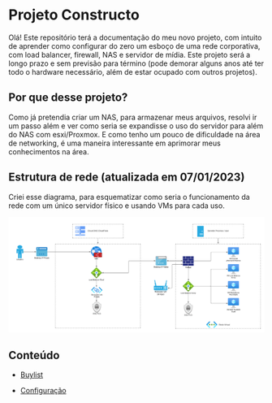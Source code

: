 # Projeto Constructo

Olá! Este repositório terá a documentação do meu novo projeto, com intuito de aprender como configurar do zero um esboço de uma rede corporativa, com load balancer, firewall, NAS e servidor de mídia. Este projeto será a longo prazo e sem previsão para término (pode demorar alguns anos até ter todo o hardware necessário, além de estar ocupado com outros projetos).

## Por que desse projeto?

Como já pretendia criar um NAS, para armazenar meus arquivos, resolvi ir um passo além e ver como seria se expandisse o uso do servidor para além do NAS com esxi/Proxmox. E como tenho um pouco de dificuldade na área de networking, é uma maneira interessante em aprimorar meus conhecimentos na área.

## Estrutura de rede (atualizada em 07/01/2023)

Criei esse diagrama, para esquematizar como seria o funcionamento da rede com um único servidor físico e usando VMs para cada uso. 

![](Imagens/Constructo%20-%2007_01_2023.png)



## Conteúdo

* [Buylist](/Buylist)

* [Configuração](/Configuracao)

  
